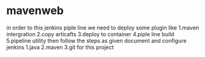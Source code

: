 # mavenweb
in order to this jenkins piple line we need to deploy some plugin like 
1.maven intergration
2.copy articafts
3.deploy to container
4.piple line build
5.pipeline utility
then follow the steps as given document
and configure jenkins
1.java
2.maven
3.git for this project
